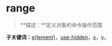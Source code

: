 # range
> **描述：**定义对象的命令操作范围

**子关键词：**[e{lement}](range/e{lement}/)，[use-hidden](range/use-hidden/)，[x](range/x/)，[y](range/y/)，
